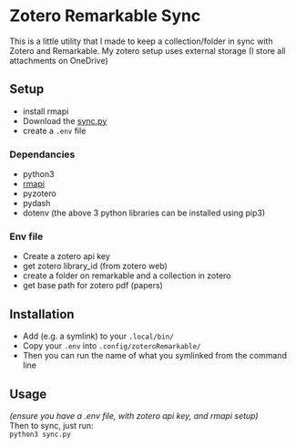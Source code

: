 # Zotero Remarkable Sync

This is a little utility that I made to keep a collection/folder in sync with Zotero and Remarkable.
My zotero setup uses external storage (I store all attachments on OneDrive)

## Setup
 - install rmapi
 - Download the [sync.py](https://raw.githubusercontent.com/oscarmorrison/zoteroRemarkableO/master/sync.py)
 - create a `.env` file

### Dependancies

- python3
- [rmapi](https://github.com/juruen/rmapi)
- pyzotero
- pydash
- dotenv
(the above 3 python libraries can be installed using pip3)

### Env file

- Create a zotero api key
- get zotero library_id (from zotero web)
- create a folder on remarkable and a collection in zotero
- get base path for zotero pdf (papers)

## Installation

- Add (e.g. a symlink) to your `.local/bin/`
- Copy your `.env` into `.config/zoteroRemarkable/`
- Then you can run the name of what you symlinked from the command line

## Usage

_(ensure you have a .env file, with zotero api key, and rmapi setup)_  
Then to sync, just run:  
  `python3 sync.py`

